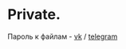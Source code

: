 # Private.
Пароль к файлам - [vk](https://vk.com/bosspermyakoovv) / [telegram](https://t.me/Permyakoovv)
